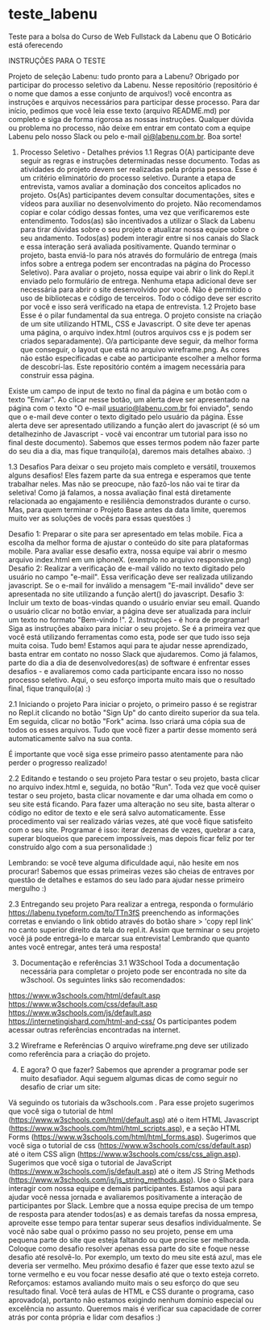 # teste_labenu
Teste para a bolsa do Curso de Web Fullstack da Labenu que O Boticário está oferecendo

INSTRUÇÕES PARA O TESTE


Projeto de seleção Labenu: tudo pronto para a Labenu?
Obrigado por participar do processo seletivo da Labenu. Nesse repositório (repositório é o nome que damos a esse conjunto de arquivos!) você encontra as instruções e arquivos necessários para participar desse processo. Para dar início, pedimos que você leia esse texto (arquivo README.md) por completo e siga de forma rigorosa as nossas instruções. Qualquer dúvida ou problema no processo, não deixe em entrar em contato com a equipe Labenu pelo nosso Slack ou pelo e-mail oi@labenu.com.br. Boa sorte!

1. Processo Seletivo - Detalhes prévios
1.1 Regras
O(A) participante deve seguir as regras e instruções determinadas nesse documento.
Todas as atividades do projeto devem ser realizadas pela própria pessoa. Esse é um critério eliminatório do processo seletivo. Durante a etapa de entrevista, vamos avaliar a dominação dos conceitos aplicados no projeto.
Os(As) participantes devem consultar documentações, sites e vídeos para auxiliar no desenvolvimento do projeto. Não recomendamos copiar e colar código dessas fontes, uma vez que verificaremos este entendimento.
Todos(as) são incentivados a utilizar o Slack da Labenu para tirar dúvidas sobre o seu projeto e atualizar nossa equipe sobre o seu andamento. Todos(as) podem interagir entre si nos canais do Slack e essa interação será avaliada positivamente.
Quando terminar o projeto, basta enviá-lo para nós através do formulário de entrega (mais infos sobre a entrega podem ser encontradas na página do Processo Seletivo).
Para avaliar o projeto, nossa equipe vai abrir o link do Repl.it enviado pelo formulário de entrega. Nenhuma etapa adicional deve ser necessária para abrir o site desenvolvido por você.
Não é permitido o uso de bibliotecas e código de terceiros. Todo o código deve ser escrito por você e isso será verificado na etapa de entrevista.
1.2 Projeto base
Esse é o pilar fundamental da sua entrega. O projeto consiste na criação de um site utilizando HTML, CSS e Javascript. O site deve ter apenas uma página, o arquivo index.html (outros arquivos css e js podem ser criados separadamente). O/a participante deve seguir, da melhor forma que conseguir, o layout que está no arquivo wireframe.png. As cores não estão especificadas e cabe ao participante escolher a melhor forma de descobrí-las. Este repositório contém a imagem necessária para construir essa página.

Existe um campo de input de texto no final da página e um botão com o texto "Enviar". Ao clicar nesse botão, um alerta deve ser apresentado na página com o texto "O e-mail usuario@labenu.com.br foi enviado", sendo que o e-mail deve conter o texto digitado pelo usuário da página. Esse alerta deve ser apresentado utilizando a função alert do javascript (é só um detalhezinho de Javascript - você vai encontrar um tutorial para isso no final deste documento). Sabemos que esses termos podem não fazer parte do seu dia a dia, mas fique tranquilo(a), daremos mais detalhes abaixo. :)

1.3 Desafios
Para deixar o seu projeto mais completo e versátil, trouxemos alguns desafios! Eles fazem parte da sua entrega e esperamos que tente trabalhar neles. Mas não se preocupe, não fazô-los não vai te tirar da seletiva! Como já falamos, a nossa avaliação final está diretamente relacionada ao engajamento e resiliência demonstrados durante o curso. Mas, para quem terminar o Projeto Base antes da data limite, queremos muito ver as soluções de vocês para essas questões :)

Desafio 1: Preparar o site para ser apresentado em telas mobile. Fica a escolha da melhor forma de ajustar o conteúdo do site para plataformas mobile. Para avaliar esse desafio extra, nossa equipe vai abrir o mesmo arquivo index.html em um iphoneX. (exemplo no arquivo responsive.png)
Desafio 2: Realizar a verificação de e-mail válido no texto digitado pelo usuário no campo "e-mail". Essa verificação deve ser realizada utilizando javascript. Se o e-mail for inválido a mensagem "E-mail inválido" deve ser apresentada no site utilizando a função alert() do javascript.
Desafio 3: Incluir um texto de boas-vindas quando o usuário enviar seu email. Quando o usuário clicar no botão enviar, a página deve ser atualizada para incluir um texto no formato "Bem-vindo <email digitado pelo participante>!".
2. Instruções - é hora de programar!
Siga as instruções abaixo para iniciar o seu projeto. Se é a primeira vez que você está utilizando ferramentas como esta, pode ser que tudo isso seja muita coisa. Tudo bem! Estamos aqui para te ajudar nesse aprendizado, basta entrar em contato no nosso Slack que ajudaremos. Como já falamos, parte do dia a dia de desenvolvedores(as) de software é enfrentar esses desafios - e avaliaremos como cada participante encara isso no nosso processo seletivo. Aqui, o seu esforço importa muito mais que o resultado final, fique tranquilo(a) :)

2.1 Iniciando o projeto
Para iniciar o projeto, o primeiro passo é se registrar no Repl.it clicando no botão "Sign Up" do canto direito superior da sua tela. Em seguida, clicar no botão "Fork" acima. Isso criará uma cópia sua de todos os esses arquivos. Tudo que você fizer a partir desse momento será automaticamente salvo na sua conta.

É importante que você siga esse primeiro passo atentamente para não perder o progresso realizado!

2.2 Editando e testando o seu projeto
Para testar o seu projeto, basta clicar no arquivo index.html e, seguida, no botão "Run". Toda vez que você quiser testar o seu projeto, basta clicar novamente e dar uma olhada em como o seu site está ficando. Para fazer uma alteração no seu site, basta alterar o código no editor de texto e ele será salvo automaticamente. Esse procedimento vai ser realizado várias vezes, até que você fique satisfeito com o seu site. Programar é isso: iterar dezenas de vezes, quebrar a cara, superar bloqueios que parecem impossíveis, mas depois ficar feliz por ter construído algo com a sua personalidade :)

Lembrando: se você teve alguma dificuldade aqui, não hesite em nos procurar! Sabemos que essas primeiras vezes são cheias de entraves por questão de detalhes e estamos do seu lado para ajudar nesse primeiro mergulho :)

2.3 Entregando seu projeto
Para realizar a entrega, responda o formulário https://labenu.typeform.com/to/TTn3fS preenchendo as informações corretas e enviando o link obtido através do botão share > 'copy repl link' no canto superior direito da tela do repl.it. Assim que terminar o seu projeto você já pode entregá-lo e marcar sua entrevista! Lembrando que quanto antes você entregar, antes terá uma resposta!

3. Documentação e referências
3.1 W3School
Toda a documentação necessária para completar o projeto pode ser encontrada no site da w3school. Os seguintes links são recomendados:

https://www.w3schools.com/html/default.asp
https://www.w3schools.com/css/default.asp
https://www.w3schools.com/js/default.asp
https://internetingishard.com/html-and-css/
Os participantes podem acessar outras referências encontradas na internet.

3.2 Wireframe e Referências
O arquivo wireframe.png deve ser utilizado como referência para a criação do projeto.

4. E agora? O que fazer?
Sabemos que aprender a programar pode ser muito desafiador. Aqui seguem algumas dicas de como seguir no desafio de criar um site:

Vá seguindo os tutoriais da w3schools.com . Para esse projeto sugerimos que você siga o tutorial de html (https://www.w3schools.com/html/default.asp) até o item HTML Javascript (https://www.w3schools.com/html/html_scripts.asp), e a seção HTML Forms (https://www.w3schools.com/html/html_forms.asp). Sugerimos que você siga o tutorial de css (https://www.w3schools.com/css/default.asp) até o item CSS align (https://www.w3schools.com/css/css_align.asp). Sugerimos que você siga o tutorial de JavaScript (https://www.w3schools.com/js/default.asp) até o item JS String Methods (https://www.w3schools.com/js/js_string_methods.asp).
Use o Slack para interagir com nossa equipe e demais participantes. Estamos aqui para ajudar você nessa jornada e avaliaremos positivamente a interação de participantes por Slack. Lembre que a nossa equipe precisa de um tempo de resposta para atender todos(as) e as demais tarefas da nossa empresa, aproveite esse tempo para tentar superar seus desafios individualmente.
Se você não sabe qual o próximo passo no seu projeto, pense em uma pequena parte do site que esteja faltando ou que precise ser melhorada. Coloque como desafio resolver apenas essa parte do site e foque nesse desafio até resolvê-lo. Por exemplo, um texto do meu site está azul, mas ele deveria ser vermelho. Meu próximo desafio é fazer que esse texto azul se torne vermelho e eu vou focar nesse desafio até que o texto esteja correto.
Reforçamos: estamos avaliando muito mais o seu esforço do que seu resultado final. Você terá aulas de HTML e CSS durante o programa, caso aprovado(a), portanto não estamos exigindo nenhum domínio especial ou excelência no assunto. Queremos mais é verificar sua capacidade de correr atrás por conta própria e lidar com desafios :)

